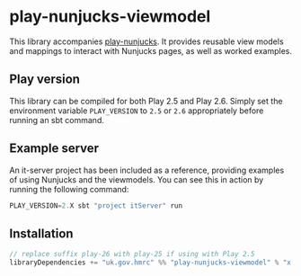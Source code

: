 # play-nunjucks-viewmodel

This library accompanies [play-nunjucks](https://github.com/hmrc/play-nunjucks).
It provides reusable view models and mappings to interact with Nunjucks pages, as well as worked examples.

## Play version
This library can be compiled for both Play 2.5 and Play 2.6.
Simply set the environment variable `PLAY_VERSION` to `2.5` or `2.6` appropriately before running an sbt command.

## Example server
An it-server project has been included as a reference, providing examples of using Nunjucks and the viewmodels.
You can see this in action by running the following command:
```sbt
PLAY_VERSION=2.X sbt "project itServer" run
```

## Installation

```sbt
// replace suffix play-26 with play-25 if using with Play 2.5
libraryDependencies += "uk.gov.hmrc" %% "play-nunjucks-viewmodel" % "x.y.z-play-26"
```
